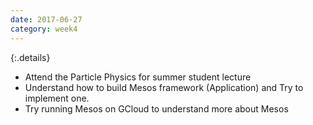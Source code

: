 ```yaml
---
date: 2017-06-27
category: week4
---
```

{:.details}
- Attend the Particle Physics for summer student lecture
- Understand how to build Mesos framework (Application) and Try to implement one.
- Try running Mesos on GCloud to understand more about Mesos
